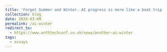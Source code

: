 ```yaml
---
title: 'Forget Summer and Winter. AI progress is more like a boat trip.'
collection: blog
date: 2020-03-09
permalink: /ai-winter
redirect_to:
  - https://www.anthtechconf.co.uk/news/another-ai-winter
tags:
  - essays
---
```

